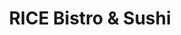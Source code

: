 ---
layout: place
title: "RICE Bistro & Sushi"
permalink: /colorado/littleton/rice-bistro-sushi.html
stateAbbr: CO
stateName: Colorado
cityName: Littleton
place_id: ChIJgfW_geSBbIcR8hxka-SmzNo
photos:
  - name: >-
      places/ChIJgfW_geSBbIcR8hxka-SmzNo/photos/AeeoHcKDcGcS9_WQ-ehlSmWf790Mz5GqVZQuZVxe-xy5YHpvieqSTistcyMoQgI9g80Y_IwgfKuc9Aw3VcaDLELtcwpaKPmFTpKzfHmAMASWS18lti2dTRJApxQ8nz-vcfIarzYi-KzTuNxeetGOs_cAS5EXFHlR6gQBO-beJ2ScsYz5ffDgzkk7w098oCxffGofyJIcEkJ-iOKRLFqULfpJbzfKuoBGD7MlIo4YyB2RGaiEEpiKZWFrCT8ybobOzn7oN3it5fAfUninKbCfrHn2qEqVuxBnVzgpOQNMp1U9wdE2oy2XYQn60KVG4oLeeDHlLPd-oXlQ-HnkrTz8Kt7Cdym9ANoSJDjKATyn8LSs3MnzW1LvkC0fmxRvLWSWslN31GK96UJ28iGZRopARJTO_k9r9gECsYjaL0DI9pN6XSMRLSgw
    widthPx: 3806
    heightPx: 2855
    authorAttributions:
      - displayName: Chell Garrett
        uri: https://maps.google.com/maps/contrib/110323016599881423845
        photoUri: >-
          https://lh3.googleusercontent.com/a-/ALV-UjXTDEbO1i4Us8TXwjYfYTv5YlhECoeFxpLeN8sxeRcyi7-65phWPg=s100-p-k-no-mo
    flagContentUri: >-
      https://www.google.com/local/imagery/report/?cb_client=maps_api_places.places_api&image_key=!1e10!2sCIHM0ogKEICAgICq2Y6sxQE&hl=en-US
    googleMapsUri: >-
      https://www.google.com/maps/place//data=!3m4!1e2!3m2!1sCIHM0ogKEICAgICq2Y6sxQE!2e10!4m2!3m1!1s0x876c81e481bff581:0xdacca6e46b641cf2
  - name: >-
      places/ChIJgfW_geSBbIcR8hxka-SmzNo/photos/AeeoHcIvBodQ4HqtoLLhuqW4pzEAj2vQkpkXuz5dM6fVhujX4s2N7HJBg49MO7Cc3EBf8u7pL4XRQ69F1TJq5P3GOESDrGDhjqyADtznmJCouoZrdW5IKtfOpy4lUSR56DT65NjE07oG1LDBGT4PH0jot3rjbSnlnwm1c-kEw0OUy4lsvwlifjdXcdEWQTRic509O_n779NJuo1C-2ExncPLlc94tJcAXCSXhzg3rcKfRcHJ_7672kG0IyA9dT9whSCNxoOC8i72T53o5g3aOiavUe9wWtmuaFE4kaPIV_AOBJ_Dk6rVG57DzrHue05vBKewQWGeEmfAgGmppFYthASACAC2_vPWsYQ5KZYQVtKnMiaBX3K3M23bkdAPpNlwqK0kLEq19j3_XVrcm7Vg1H_4dN36hhQz805zY0OiZBnf3x1gbSKa
    widthPx: 4000
    heightPx: 3000
    authorAttributions:
      - displayName: Gabe Zamudio
        uri: https://maps.google.com/maps/contrib/108634233260970381117
        photoUri: >-
          https://lh3.googleusercontent.com/a-/ALV-UjUW1swT_QCcJjzHr7AQjFkOUmYPqi0ffu5I17o0Lxm6ThQegJRa=s100-p-k-no-mo
    flagContentUri: >-
      https://www.google.com/local/imagery/report/?cb_client=maps_api_places.places_api&image_key=!1e10!2sCIHM0ogKEICAgMDwgsi4pAE&hl=en-US
    googleMapsUri: >-
      https://www.google.com/maps/place//data=!3m4!1e2!3m2!1sCIHM0ogKEICAgMDwgsi4pAE!2e10!4m2!3m1!1s0x876c81e481bff581:0xdacca6e46b641cf2
  - name: >-
      places/ChIJgfW_geSBbIcR8hxka-SmzNo/photos/AeeoHcJWO6FQQbhwT8aBIAdRHgWgIfhjYjumad_bN5eSKrP6c7V2HkCuLRRpw8xYfzncZwteM6g2xgAPIJZfi2yIMn1Mz53XgUOOqARyX4hxiAgJZyaIShiWl6fNAWNjaFzKqMkvPfmZZKK0Aru9E5oUwI8SbTY4_mr-CjrrSSTwVMNrfnJSKxCGbUMwE5_7dVBntieJWXFhDRIC6lJ6MS2DfWNb4h0XzdWmoMXreBkjX18Yzp8tLWTV5930BNnFBvcdba7jI7Oik5_pv9KL8nKHOUUwxYV0p679rruW71xHQv2YT03JkSMcrl5i8d2kUpR2bgaPZIcjVZclNsZBiHuZir17XuacUwsaBpePWDY9f8xoNahQN-8AHW82Qr8zLBBlVPx12eFv_rZSouoI2LBLGINXI3lDsP8oy6l0xEVU1vTSSa4E
    widthPx: 1170
    heightPx: 1061
    authorAttributions:
      - displayName: Bianca Leon
        uri: https://maps.google.com/maps/contrib/115770673316930872350
        photoUri: >-
          https://lh3.googleusercontent.com/a-/ALV-UjV6NcE1aXcINo9oVpOPrj--_p3wChPEi8Hm_xItFcbDiGZMuWVtWg=s100-p-k-no-mo
    flagContentUri: >-
      https://www.google.com/local/imagery/report/?cb_client=maps_api_places.places_api&image_key=!1e10!2sCIHM0ogKEICAgIDP_LiY6wE&hl=en-US
    googleMapsUri: >-
      https://www.google.com/maps/place//data=!3m4!1e2!3m2!1sCIHM0ogKEICAgIDP_LiY6wE!2e10!4m2!3m1!1s0x876c81e481bff581:0xdacca6e46b641cf2
  - name: >-
      places/ChIJgfW_geSBbIcR8hxka-SmzNo/photos/AeeoHcLuQcNIVT_OGpofT63l6rdaVbKgbkz03C_iCeXe-HNGnZZteiL8VhyB9727ROi1LWwltgzsfRn57_bBOgUmgGRPg34c9yjpObbjLpZ3Ff_Y6whYolncHNit70EqgWVT719cDFzmfyJSPYEaWZmwlgAnb62EH9OkncHg8XXFonoNnMX5xWV7oQqtSjkimtSfAMni_knNhi16Jx9U3gb5IRA3UZOq1Hr_Wf9d36OJlLXGDMwYo30LJQDQRF8GmMG0va4i_bDond4Q11zQpZ9BrXaTXCMi29jxpWFK0scdPF1MLcaPopdYc-lA-8VWn-SZoCtBSk6tLE_2JJpr_dlaUcftL83r_hYQsaX7gWBv2VcnLcUt2InuYCkU8gBjz9AZk7fsxSeKQAIddwZV7lVWld3Q1_rNI_l8Ml_s2TVysNjUWA
    widthPx: 4000
    heightPx: 3000
    authorAttributions:
      - displayName: A J
        uri: https://maps.google.com/maps/contrib/102281974359359835346
        photoUri: >-
          https://lh3.googleusercontent.com/a-/ALV-UjUrMmFwBSHvxKjmhFISavsmLEV-QompQs1o1gxYFRIL-gB9t6V9=s100-p-k-no-mo
    flagContentUri: >-
      https://www.google.com/local/imagery/report/?cb_client=maps_api_places.places_api&image_key=!1e10!2sCIHM0ogKEICAgICv_JDDUQ&hl=en-US
    googleMapsUri: >-
      https://www.google.com/maps/place//data=!3m4!1e2!3m2!1sCIHM0ogKEICAgICv_JDDUQ!2e10!4m2!3m1!1s0x876c81e481bff581:0xdacca6e46b641cf2
  - name: >-
      places/ChIJgfW_geSBbIcR8hxka-SmzNo/photos/AeeoHcJRwEQVRYLtVZnt1KHwzGrV5aDij2YqyvuDn7fx7Gv_8i43PlR2I4WcTbTDs8AP3R-EIN_aSca34UXOyYOuqsDlkk_rZBYhgh0SRpd3YWcl5Hk5rj8_UznlgjlYgslnxXy5m6nSqGNNriibHY9FMdI95II1rLMPHVPG718ZGBRkk6fyngz-ioLREjvK6iR4kZRuEKSfttQ-q3dkA5wBEdcezrAwSZaeqmIX3ghuoqD6OU4X3CUIipD2A8jCW8hGUoYWUaCbg1Pld3tCnMa6XVmx7sbZy2Do4PtAcJCi_DTqwI2VzZtYuv45uW3y-GbuU80vEliwlcCKoZQvNdo6JrR-dfYZqYsVdjflW9m1LeLI5askdYieyFR97dRf0iM-h2UeLOorVvzoJQEwMYlocPuD5IWkTy9NJBfzZXVEUZU-cw
    widthPx: 3024
    heightPx: 4032
    authorAttributions:
      - displayName: Jeff
        uri: https://maps.google.com/maps/contrib/102158448107841261965
        photoUri: >-
          https://lh3.googleusercontent.com/a-/ALV-UjVLfb3tN8GPRE6mpVX3O6QofiBvvWpACF6XOSR1MZXoayFFxAzeCQ=s100-p-k-no-mo
    flagContentUri: >-
      https://www.google.com/local/imagery/report/?cb_client=maps_api_places.places_api&image_key=!1e10!2sCIHM0ogKEICAgICBn8iFDA&hl=en-US
    googleMapsUri: >-
      https://www.google.com/maps/place//data=!3m4!1e2!3m2!1sCIHM0ogKEICAgICBn8iFDA!2e10!4m2!3m1!1s0x876c81e481bff581:0xdacca6e46b641cf2
  - name: >-
      places/ChIJgfW_geSBbIcR8hxka-SmzNo/photos/AeeoHcIr7AzRHOLnUVHKUJ3_uYflShYSxH1ows6X2orqqCyANVai8FRFrl2Va1lTFuugLP-v4Vk4c_IHrLUtxMVLAN0LbXtJmb5UnMkKaRzMywmmuB6rI9sQW5ah6lGEXxfBwj0It1h_aPkI-RKVjKT0DvjT3RRUYuH9iS2eJk-ubBge0ndSM2V69g5g0EITN48zwOTYlQfssI-Uphr1FJdTO8GEq3H1ZSGt8Ru02zG60eC3IER6-SrVZyCCaK2u5zcirmW6w6sMopxeWsM1DNF4vKeQBcV89SvX2Vaj7Y9oFyZrB-0j6oc35mKMYauuMoOUHrymsPQf6EUgHe7l587FnabonCN6s3LsXRALgWqg_WZrWhT358DmLM_-5hlrC-CFCpBcAVz35BKrgYClk8_Fp5G2XV2rSaRBtD0dOjCM52U
    widthPx: 4000
    heightPx: 3000
    authorAttributions:
      - displayName: Emily Van Buren
        uri: https://maps.google.com/maps/contrib/103555463911991982408
        photoUri: >-
          https://lh3.googleusercontent.com/a-/ALV-UjUAok_u47r8yaWr66yTmRKE5H-vvUdL8xLXkn9D_viK8tsCAJE9Wg=s100-p-k-no-mo
    flagContentUri: >-
      https://www.google.com/local/imagery/report/?cb_client=maps_api_places.places_api&image_key=!1e10!2sCIHM0ogKEICAgICPkNbwLw&hl=en-US
    googleMapsUri: >-
      https://www.google.com/maps/place//data=!3m4!1e2!3m2!1sCIHM0ogKEICAgICPkNbwLw!2e10!4m2!3m1!1s0x876c81e481bff581:0xdacca6e46b641cf2
  - name: >-
      places/ChIJgfW_geSBbIcR8hxka-SmzNo/photos/AeeoHcLBZf8DNgg1wEF9VVF4WsspQlm1q_vqo3zaDD0qtkNq3zXl8eCml-U16TVPRn2FauhmzjnApe8h1UyQhOdrceg93r9-zKYWe32IATm2Sse_g6tbCd9me0XDnff_ykfeMTqnDYuz4tEKo4mktexQSp-QK3_t8NtpWEcA478SLmb5J_erY34Ba93nGUrnuNOxQYTBwbuJl8rcXzMbJubU_UJoHiceh-NOOOB6WM9WKtuD6RZQHszMvCHzdEYIXa6AI3kig_cOQ9SpmLzhA81mCx9EO5VcqBKd19-HL3J7FglFrL0tX_2oEV_POcDm17KlKmvLbVhDyhTlpPAk4CNjotVaBgUo67agjXwrFOimjz6ZrEAoJGwpVFr7JdBH828PxriN59p-FKEVcNSNgf8hVCHK55zdWCtOUxKapZ5_nTo
    widthPx: 3000
    heightPx: 4000
    authorAttributions:
      - displayName: Jenn Pfankuch
        uri: https://maps.google.com/maps/contrib/114190947241820048286
        photoUri: >-
          https://lh3.googleusercontent.com/a-/ALV-UjXpBS2kmcfMGkqa75jrF2F90hW5setFqqz5XKhzoXKSTiakRgF4wg=s100-p-k-no-mo
    flagContentUri: >-
      https://www.google.com/local/imagery/report/?cb_client=maps_api_places.places_api&image_key=!1e10!2sCIHM0ogKEICAgIDvs8-9TA&hl=en-US
    googleMapsUri: >-
      https://www.google.com/maps/place//data=!3m4!1e2!3m2!1sCIHM0ogKEICAgIDvs8-9TA!2e10!4m2!3m1!1s0x876c81e481bff581:0xdacca6e46b641cf2
  - name: >-
      places/ChIJgfW_geSBbIcR8hxka-SmzNo/photos/AeeoHcKgglcxs5dgo4YFEb9ivdEurC7OFFkNsJ3fsO5YiJzLo3FczbJVmV_z-bAVEBEqB_LMrzArP_BYFcbp4Z9eNyDXPcWZiB7lmH39_BJaufRm4p9VXeGPO9LuOxO5emilRhDUEpcranNHMhpPBCDmqJPZTWT0KBMNdr8gfhfvoa84ErIzIcdb4FZF6rXRYxR6UhbPpbOv0wEI0nvzf0-lyEOlo22Nyggw3Du0AgvfUIodSL1pcrSEeu2Nyly9G_URqoYeA0_q208Hnt6XBfQmBGy8uFxDw1gY3PoFzwnVgVZkDaHLtqkuF7AkckQYfQCZOei6RmEg7OzyqiPGhFh67RekOrwefz7z0yV-1PmZ40HqL9O2SvQj6vKujUx6KfTWihnXvVy14cyJredz5e70WpaqZm3u0RJGIR_XB2hn9fd6bHl1
    widthPx: 2992
    heightPx: 2992
    authorAttributions:
      - displayName: U Sabin (Uwanzi S)
        uri: https://maps.google.com/maps/contrib/114538436124090055526
        photoUri: >-
          https://lh3.googleusercontent.com/a-/ALV-UjWmaGpqw6jdN0704fc_KDQ2xsNoORBW8yRLMIwW2NXPwJK_fDLOTw=s100-p-k-no-mo
    flagContentUri: >-
      https://www.google.com/local/imagery/report/?cb_client=maps_api_places.places_api&image_key=!1e10!2sCIHM0ogKEICAgICr1ufcqAE&hl=en-US
    googleMapsUri: >-
      https://www.google.com/maps/place//data=!3m4!1e2!3m2!1sCIHM0ogKEICAgICr1ufcqAE!2e10!4m2!3m1!1s0x876c81e481bff581:0xdacca6e46b641cf2
  - name: >-
      places/ChIJgfW_geSBbIcR8hxka-SmzNo/photos/AeeoHcKv8fQJwJAg1mV-5XFIem6oNXV5Gbl4s5RkvOIzHJ9oRYpdveEGnslKrTI884Zog3RCZpt5-Telr5qnlbpqloGXekkkAMRW-O-DKKT16AAx9Fp3hYIn9llehiOvtL87M6dgP_Zmel1d_TPpNw8XW6I2q2U_nTZYzZULUHAdpDkSNxGSrgoyUL6bfGjcR_CmXcCHVATo33HDN2e-aGeOq7zUyAIWgB4gCbQnfu4g8UgbDmyygcE0_ta6gWBeZ7IjRVF5IksNt-WdjmD9Wq0TVuZs1mDKmewPG8pUDVZiA2LvSDEuNEFvBpeh1QJpomlHcet8SC7sXzGIceRXSqGsHgc1HB_Azf7p8cUC8J32i4m0yH5E8e61XZ1aX8l_hibLhTGiDnpTupiq03RHwXMUJjwsqiyqHlspLyzYDp89rUvuEBc
    widthPx: 4000
    heightPx: 3000
    authorAttributions:
      - displayName: A J
        uri: https://maps.google.com/maps/contrib/102281974359359835346
        photoUri: >-
          https://lh3.googleusercontent.com/a-/ALV-UjUrMmFwBSHvxKjmhFISavsmLEV-QompQs1o1gxYFRIL-gB9t6V9=s100-p-k-no-mo
    flagContentUri: >-
      https://www.google.com/local/imagery/report/?cb_client=maps_api_places.places_api&image_key=!1e10!2sCIHM0ogKEICAgICv_JDDkQE&hl=en-US
    googleMapsUri: >-
      https://www.google.com/maps/place//data=!3m4!1e2!3m2!1sCIHM0ogKEICAgICv_JDDkQE!2e10!4m2!3m1!1s0x876c81e481bff581:0xdacca6e46b641cf2
  - name: >-
      places/ChIJgfW_geSBbIcR8hxka-SmzNo/photos/AeeoHcJCAIR_wFKmujuZQeO-UaTqqQkmAPOlFwvpTRVmf5wb5qZ3Rxy7sPQEOE4HuosTSQnMMTRqDQp6DWIWoDkYjut0en_fXScMYQ1E-qACAPBED98NrkXvLOmrF0CPwjOQ_tRcVs0rqJmcACvUkmf3hHR2B69zKKpdcIGmnS-fXGilW9abMgKRyk_IIQADU-HDLQHLVYF1d8bnha26OVNd6xgZ94K9QmSnfUJRkM_fWkBOk5JPM5578uBQdym1_vUYebKzjb2nZCwyWqONEhy7eluZmg_vUGs4kkooR0_SVHVJbBDPm5_Yse5XPwxMDZU8sVClhPyhAtOiC5SlfviMkku1LEhhuXkn1-k8GLDxppaqwFLDWm2pxBMgp7cuElxMmNhPbYnbqOU2EJPciVh5-nDEMIJAzLOONnMn_7Boa2idF4gBIaCoG_MXs45dEGr4
    widthPx: 3024
    heightPx: 4032
    authorAttributions:
      - displayName: Scottee Meade
        uri: https://maps.google.com/maps/contrib/108930440403469694578
        photoUri: >-
          https://lh3.googleusercontent.com/a/ACg8ocJT-NSQ9xh-QWvClmIoRz8udLYyA0ABMibVFHzCKMH7x2F--A=s100-p-k-no-mo
    flagContentUri: >-
      https://www.google.com/local/imagery/report/?cb_client=maps_api_places.places_api&image_key=!1e10!2sCIABIhAGbyfQ8RSz0Wfh93IACkcf&hl=en-US
    googleMapsUri: >-
      https://www.google.com/maps/place//data=!3m4!1e2!3m2!1sCIABIhAGbyfQ8RSz0Wfh93IACkcf!2e10!4m2!3m1!1s0x876c81e481bff581:0xdacca6e46b641cf2
address: '7301 S Santa Fe Dr #410, Littleton, CO 80120, USA'
street: '7301 S Santa Fe Dr #410'
city: Littleton
state: CO
zip: '80120'
country: USA
neighborhood: null
latitude: '39.584752'
longitude: '-105.026618'
accessibility_options:
  wheelchairAccessibleParking: true
  wheelchairAccessibleEntrance: true
  wheelchairAccessibleRestroom: true
  wheelchairAccessibleSeating: true
business_status: OPERATIONAL
name: RICE Bistro & Sushi
google_maps_links:
  directionsUri: >-
    https://www.google.com/maps/dir//''/data=!4m7!4m6!1m1!4e2!1m2!1m1!1s0x876c81e481bff581:0xdacca6e46b641cf2!3e0
  placeUri: https://maps.google.com/?cid=15766159895501741298
  writeAReviewUri: >-
    https://www.google.com/maps/place//data=!4m3!3m2!1s0x876c81e481bff581:0xdacca6e46b641cf2!12e1
  reviewsUri: >-
    https://www.google.com/maps/place//data=!4m4!3m3!1s0x876c81e481bff581:0xdacca6e46b641cf2!9m1!1b1
  photosUri: >-
    https://www.google.com/maps/place//data=!4m3!3m2!1s0x876c81e481bff581:0xdacca6e46b641cf2!10e5
primary_type: Restaurant
opening_hours:
  regular: null
  current: null
secondary_opening_hours:
  regular:
    weekdayDescriptions: null
    type: null
  current:
    weekdayDescriptions: null
    type: null
phone: null
price_level: null
price_range: null
rating: null
rating_count: 0
website: null
description: null
reviews: null
parking_options: null
payment_options: null
allow_dogs: null
curbside_pickup: null
delivery: null
dine_in: null
good_for_children: null
good_for_groups: null
good_for_sports: null
live_music: null
menu_for_children: null
outdoor_seating: null
reservable: null
restroom: null
serves_beer: null
serves_breakfast: null
serves_brunch: null
serves_cocktails: null
serves_coffee: null
serves_dinner: null
serves_dessert: null
serves_lunch: null
serves_vegetarian_food: null
serves_wine: null
takeout: null
slug: RICE-Bistro-and-Sushi

---